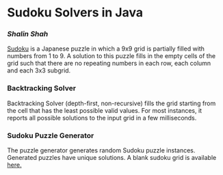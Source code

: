 <H1>Sudoku Solvers in Java</H1>
<i><h3>Shalin Shah</h3></i>
<P><A href="http://en.wikipedia.org/wiki/Sudoku">Sudoku</A> is a Japanese puzzle 
in which a 9x9 grid is partially filled with numbers from 1 to 9. A solution to 
this puzzle fills in the empty cells of the grid such that there are no 
repeating numbers in each row, each column and each 3x3 subgrid.</P>

<H3>Backtracking Solver</H3>
<P>Backtracking Solver (depth-first, non-recursive) fills the grid starting from the cell that has the least possible valid values. For most instances, it reports all possible solutions to the input grid in a few milliseconds. 
<h3>Sudoku Puzzle Generator</h3>
<P>The puzzle generator generates random Sudoku puzzle instances. Generated puzzles have unique solutions. A blank sudoku grid is available <a href="http://www.saidwhat.co.uk/sudokus/sudokugrid.pdf">here.</a>
